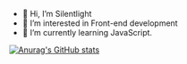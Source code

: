 - 👋 Hi, I’m Silentlight
- 👀 I’m interested in Front-end development
- 🌱 I’m currently learning JavaScript.


[![Anurag's GitHub stats](https://github-readme-stats.vercel.app/api?username=cloudnzk)](https://github.com/cloudnzk/github-readme-stats)
<!---
cloudnzk/cloudnzk is a ✨ special ✨ repository because its `README.md` (this file) appears on your GitHub profile.
You can click the Preview link to take a look at your changes.
--->
